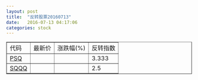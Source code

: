 ```yaml
---
layout: post
title:  "反转股票20160713"
date:   2016-07-13 04:17:06
categories: stock
---
```


<script type="text/javascript">
var stockList = []
stockList.push('gb_psq');
stockList.push('gb_sqqq');
</script>

<table border="1">
 <tr>
 <td>代码</td>
  <td>最新价</td>
  <td>涨跌幅(%)</td>
 <td>反转指数</td>
</tr>
  <tr id="psq"><td><a href="http://stock.finance.sina.com.cn/usstock/quotes/PSQ.html" target="_blank">PSQ</a></td><td></td><td></td><td>3.333</td></tr>
  <tr id="sqqq"><td><a href="http://stock.finance.sina.com.cn/usstock/quotes/SQQQ.html" target="_blank">SQQQ</a></td><td></td><td></td><td>2.5</td></tr>
</table>
